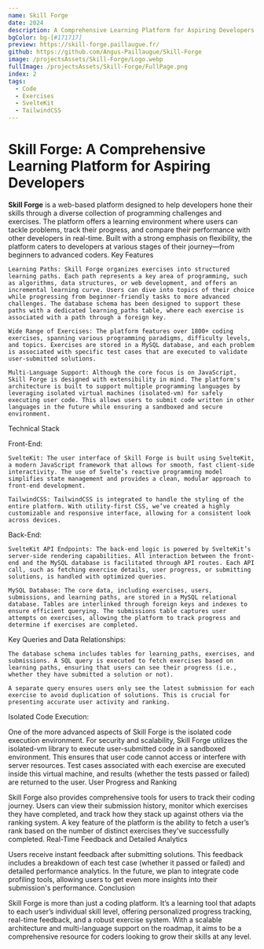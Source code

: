 ```yaml
---
name: Skill Forge
date: 2024
description: A Comprehensive Learning Platform for Aspiring Developers
bgColor: bg-[#171717]
preview: https://skill-forge.paillaugue.fr/
github: https://github.com/Angus-Paillaugue/Skill-Forge
image: /projectsAssets/Skill-Forge/Logo.webp
fullImage: /projectsAssets/Skill-Forge/FullPage.png
index: 2
tags:
  - Code
  - Exercises
  - SvelteKit
  - TailwindCSS
---
```


# Skill Forge: A Comprehensive Learning Platform for Aspiring Developers

**Skill Forge** is a web-based platform designed to help developers hone their skills through a diverse collection of programming challenges and exercises. The platform offers a learning environment where users can tackle problems, track their progress, and compare their performance with other developers in real-time. Built with a strong emphasis on flexibility, the platform caters to developers at various stages of their journey—from beginners to advanced coders.
Key Features

    Learning Paths: Skill Forge organizes exercises into structured learning paths. Each path represents a key area of programming, such as algorithms, data structures, or web development, and offers an incremental learning curve. Users can dive into topics of their choice while progressing from beginner-friendly tasks to more advanced challenges. The database schema has been designed to support these paths with a dedicated learning_paths table, where each exercise is associated with a path through a foreign key.

    Wide Range of Exercises: The platform features over 1800+ coding exercises, spanning various programming paradigms, difficulty levels, and topics. Exercises are stored in a MySQL database, and each problem is associated with specific test cases that are executed to validate user-submitted solutions.

    Multi-Language Support: Although the core focus is on JavaScript, Skill Forge is designed with extensibility in mind. The platform's architecture is built to support multiple programming languages by leveraging isolated virtual machines (isolated-vm) for safely executing user code. This allows users to submit code written in other languages in the future while ensuring a sandboxed and secure environment.

Technical Stack

Front-End:

    SvelteKit: The user interface of Skill Forge is built using SvelteKit, a modern JavaScript framework that allows for smooth, fast client-side interactivity. The use of Svelte’s reactive programming model simplifies state management and provides a clean, modular approach to front-end development.

    TailwindCSS: TailwindCSS is integrated to handle the styling of the entire platform. With utility-first CSS, we’ve created a highly customizable and responsive interface, allowing for a consistent look across devices.

Back-End:

    SvelteKit API Endpoints: The back-end logic is powered by SvelteKit’s server-side rendering capabilities. All interaction between the front-end and the MySQL database is facilitated through API routes. Each API call, such as fetching exercise details, user progress, or submitting solutions, is handled with optimized queries.

    MySQL Database: The core data, including exercises, users, submissions, and learning paths, are stored in a MySQL relational database. Tables are interlinked through foreign keys and indexes to ensure efficient querying. The submissions table captures user attempts on exercises, allowing the platform to track progress and determine if exercises are completed.

Key Queries and Data Relationships:

    The database schema includes tables for learning_paths, exercises, and submissions. A SQL query is executed to fetch exercises based on learning paths, ensuring that users can see their progress (i.e., whether they have submitted a solution or not).

    A separate query ensures users only see the latest submission for each exercise to avoid duplication of solutions. This is crucial for presenting accurate user activity and ranking.

Isolated Code Execution:

One of the more advanced aspects of Skill Forge is the isolated code execution environment. For security and scalability, Skill Forge utilizes the isolated-vm library to execute user-submitted code in a sandboxed environment. This ensures that user code cannot access or interfere with server resources. Test cases associated with each exercise are executed inside this virtual machine, and results (whether the tests passed or failed) are returned to the user.
User Progress and Ranking

Skill Forge also provides comprehensive tools for users to track their coding journey. Users can view their submission history, monitor which exercises they have completed, and track how they stack up against others via the ranking system. A key feature of the platform is the ability to fetch a user’s rank based on the number of distinct exercises they’ve successfully completed.
Real-Time Feedback and Detailed Analytics

Users receive instant feedback after submitting solutions. This feedback includes a breakdown of each test case (whether it passed or failed) and detailed performance analytics. In the future, we plan to integrate code profiling tools, allowing users to get even more insights into their submission's performance.
Conclusion

Skill Forge is more than just a coding platform. It’s a learning tool that adapts to each user’s individual skill level, offering personalized progress tracking, real-time feedback, and a robust exercise system. With a scalable architecture and multi-language support on the roadmap, it aims to be a comprehensive resource for coders looking to grow their skills at any level.
